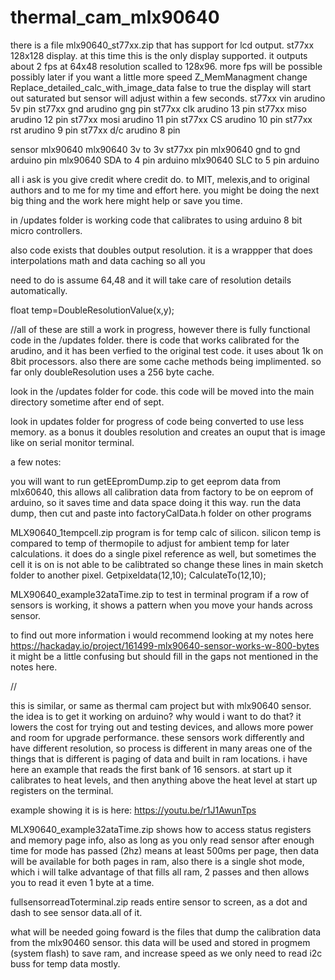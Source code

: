 # thermal_cam_mlx90640
there is a file mlx90640_st77xx.zip that has support for lcd output. 
st77xx 128x128 display. at this time this is the only display supported. it outputs about 2 fps at 64x48 resolution scalled to 128x96. more fps will be possible possibly later
if you want a little more speed Z_MemManagment change Replace_detailed_calc_with_image_data false to true
the display will start out saturated but sensor will adjust within a few seconds.
st77xx vin arudino 5v pin
st77xx gnd arudino gng pin
st77xx clk arudino 13 pin
st77xx miso arudino 12 pin
st77xx mosi arudino 11 pin
st77xx CS arudino 10 pin
st77xx rst arudino 9 pin
st77xx d/c arudino 8 pin

sensor mlx90640
mlx90640 3v to 3v st77xx pin
mlx90640 gnd to gnd arduino pin
mlx90640 SDA to 4 pin arduino
mlx90640 SLC to 5 pin arduino


all i ask is you give credit where credit do. to MIT, melexis,and to original authors and to me for my time and effort here. you might be doing the next big thing and the work here might help or save you time.

in /updates folder is working code that calibrates to using arduino 8 bit micro controllers. 

also code exists that doubles output resolution. it is a wrappper that does interpolations math and data caching so all you 

need to do is assume 64,48 and it will take care of resolution details automatically.

 float temp=DoubleResolutionValue(x,y);
 
//all of these are still a work in progress, however there is fully functional code in the /updates folder. there is code that works calibrated for the arudino, and it has been verfied to the original test code. it uses about 1k on 8bit processors. also there are some cache methods being implimented. so far only doubleResolution uses a 256 byte cache.

look in the /updates folder for code. this code will be moved into the main directory sometime after end of sept.

look in updates folder for progress of code being converted to use less memory. as a bonus it doubles resolution and creates an ouput that is image like on serial monitor terminal.

a few notes:

you will want to run getEEpromDump.zip to get eeprom data from mlx60640, this allows all calibration data from factory to be on eeprom of arduino, so it saves time and data space doing it this way. run the data dump, then cut and paste into factoryCalData.h folder on other programs

MLX90640_1tempcell.zip program is for temp calc of silicon. silicon temp is compared to temp of thermopile to adjust for ambient temp for later calculations.
it does do a single pixel reference as well, but sometimes the cell it is on is not able to be calibtrated
so change these lines in main sketch folder to another pixel.
Getpixeldata(12,10); 
CalculateTo(12,10);

MLX90640_example32ataTime.zip	to test in terminal program if a row of sensors is working, it shows a pattern when you move your hands across sensor.

to find out more information i would recommend looking at my notes here https://hackaday.io/project/161499-mlx90640-sensor-works-w-800-bytes it might be a little confusing but should fill in the gaps not mentioned in the notes here.


//

this is similar, or same as thermal cam project but with mlx90640 sensor. the idea is to get it working on arduino? why would i want to do that? it lowers the cost for trying out and testing devices, and allows more power and room for upgrade performance.
these sensors work differently and have different resolution, so process is different in many areas
one of the things that is different is paging of data and built in ram locations.
i have here an example that reads the first bank of 16 sensors.
at start up it calibrates to heat levels, and then anything above the heat level at start up registers on the terminal.

example showing it is is here:
https://youtu.be/r1J1AwunTps


MLX90640_example32ataTime.zip 
shows how to access status registers and memory page info, also as long as you only read sensor after enough time for mode has passed (2hz) means at least 500ms per page, then data will be available for both pages in ram,
also there is a single shot mode, which i will talke advantage of that fills all ram, 2 passes and then allows you to read it even 1 byte at a time.


fullsensorreadToterminal.zip reads entire sensor to screen, as a dot and dash to see sensor data.all of it. 

what will be needed going foward is the files that dump the calibration data from the mlx90460 sensor. this data will be used and stored in progmem (system flash) to save ram, and increase speed as we only need to read i2c buss for temp data mostly.

